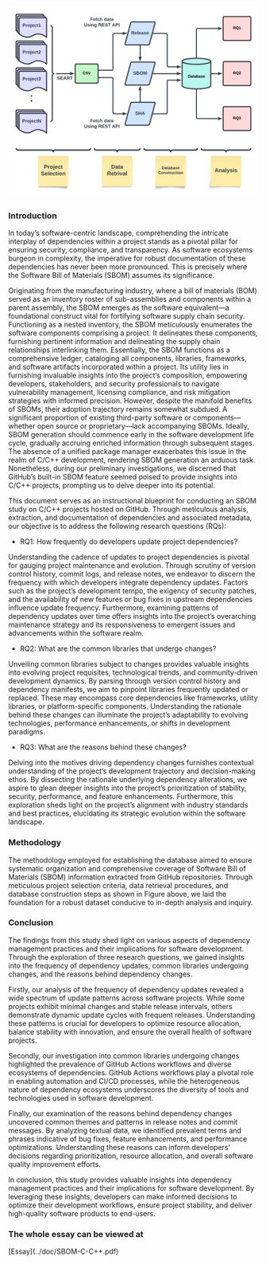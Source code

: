 <img class="ui image" src="../images/sbom.png">

<h3>Introduction</h3>

In today’s software-centric landscape,
comprehending the intricate interplay of dependencies
within a project stands as a pivotal pillar for ensuring
security, compliance, and transparency. As software
ecosystems burgeon in complexity, the imperative
for robust documentation of these dependencies has
never been more pronounced. This is precisely where
the Software Bill of Materials (SBOM) assumes its
significance.

Originating from the manufacturing industry, where
a bill of materials (BOM) served as an inventory
roster of sub-assemblies and components within a
parent assembly, the SBOM emerges as the
software equivalent—a foundational construct vital for
fortifying software supply chain security. Functioning
as a nested inventory, the SBOM meticulously
enumerates the software components comprising a
project. It delineates these components, furnishing
pertinent information and delineating the supply chain
relationships interlinking them. Essentially, the
SBOM functions as a comprehensive ledger, cataloging
all components, libraries, frameworks, and software
artifacts incorporated within a project. Its utility
lies in furnishing invaluable insights into the project’s
composition, empowering developers, stakeholders,
and security professionals to navigate vulnerability
management, licensing compliance, and risk mitigation
strategies with informed precision.
However, despite the manifold benefits of SBOMs,
their adoption trajectory remains somewhat subdued. A
significant proportion of existing third-party software or
components—whether open source or proprietary—lack
accompanying SBOMs. Ideally, SBOM generation
should commence early in the software development life
cycle, gradually accruing enriched information through
subsequent stages. The absence of a unified
package manager exacerbates this issue in the realm
of C/C++ development, rendering SBOM generation
an arduous task. Nonetheless, during our preliminary
investigations, we discerned that GitHub’s built-in
SBOM feature seemed poised to provide insights into
C/C++ projects, prompting us to delve deeper into its
potential.

This document serves as an instructional blueprint
for conducting an SBOM study on C/C++ projects
hosted on GitHub. Through meticulous analysis,
extraction, and documentation of dependencies and
associated metadata, our objective is to address the
following research questions (RQs):
- RQ1: How frequently do developers update
project dependencies? 

Understanding the cadence of updates to project
dependencies is pivotal for gauging project maintenance
and evolution. Through scrutiny of version control
history, commit logs, and release notes, we endeavor to
discern the frequency with which developers integrate
dependency updates. Factors such as the project’s
development tempo, the exigency of security patches,
and the availability of new features or bug fixes
in upstream dependencies influence update frequency.
Furthermore, examining patterns of dependency updates
over time offers insights into the project’s overarching
maintenance strategy and its responsiveness to emergent
issues and advancements within the software realm.
- RQ2: What are the common libraries that
undergo changes?

Unveiling common libraries subject to changes
provides valuable insights into evolving project
requisites, technological trends, and community-driven
development dynamics. By parsing through version
control history and dependency manifests, we aim to
pinpoint libraries frequently updated or replaced. These
may encompass core dependencies like frameworks,
utility libraries, or platform-specific components.
Understanding the rationale behind these changes
can illuminate the project’s adaptability to evolving
technologies, performance enhancements, or shifts in
development paradigms.
- RQ3: What are the reasons behind these
changes?

Delving into the motives driving dependency
changes furnishes contextual understanding of the
project’s development trajectory and decision-making
ethos. By dissecting the rationale underlying
dependency alterations, we aspire to glean deeper
insights into the project’s prioritization of stability,
security, performance, and feature enhancements.
Furthermore, this exploration sheds light on the project’s
alignment with industry standards and best practices,
elucidating its strategic evolution within the software
landscape.

<h3>Methodology </h3>

The methodology employed for establishing the
database aimed to ensure systematic organization
and comprehensive coverage of Software Bill of
Materials (SBOM) information extracted from GitHub
repositories. Through meticulous project selection
criteria, data retrieval procedures, and database
construction steps as shown in Figure above, we laid the
foundation for a robust dataset conducive to in-depth
analysis and inquiry.

<h3>Conclusion </h3>

The findings from this study shed light on various
aspects of dependency management practices and their
implications for software development. Through the
exploration of three research questions, we gained
insights into the frequency of dependency updates,
common libraries undergoing changes, and the reasons
behind dependency changes.

Firstly, our analysis of the frequency of dependency
updates revealed a wide spectrum of update patterns
across software projects. While some projects exhibit
minimal changes and stable release intervals, others
demonstrate dynamic update cycles with frequent
releases. Understanding these patterns is crucial for
developers to optimize resource allocation, balance
stability with innovation, and ensure the overall health
of software projects.

Secondly, our investigation into common libraries
undergoing changes highlighted the prevalence of
GitHub Actions workflows and diverse ecosystems of
dependencies. GitHub Actions workflows play a pivotal
role in enabling automation and CI/CD processes, while
the heterogeneous nature of dependency ecosystems
underscores the diversity of tools and technologies used
in software development.

Finally, our examination of the reasons behind
dependency changes uncovered common themes and
patterns in release notes and commit messages. By
analyzing textual data, we identified prevalent terms and
phrases indicative of bug fixes, feature enhancements,
and performance optimizations. Understanding these
reasons can inform developers’ decisions regarding
prioritization, resource allocation, and overall software
quality improvement efforts.

In conclusion, this study provides valuable insights
into dependency management practices and their
implications for software development. By leveraging
these insights, developers can make informed decisions
to optimize their development workflows, ensure project
stability, and deliver high-quality software products to
end-users.

<h3>The whole essay can be viewed at </h3> [Essay](../doc/SBOM-C-C++.pdf)
